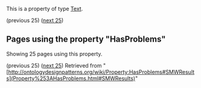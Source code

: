 This is a property of type [Text](../Type/Text.md "Type:Text").




  

(previous 25) ([next 25](http://ontologydesignpatterns.org/wiki/index.php?title=Property:HasProblems&from=GerdGroener+about+Classification+scheme+-+path+enumeration+model+-+to+Taxonomy#SMWResults "Property:HasProblems"))
## Pages using the property "HasProblems"


Showing 25 pages using this property.


(previous 25) ([next 25](http://ontologydesignpatterns.org/wiki/index.php?title=Property:HasProblems&from=GerdGroener+about+Classification+scheme+-+path+enumeration+model+-+to+Taxonomy#SMWResults "Property:HasProblems"))
Retrieved from "[http://ontologydesignpatterns.org/wiki/Property:HasProblems#SMWResults](Property%253AHasProblems.html#SMWResults)"